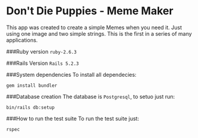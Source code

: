 # Don't Die Puppies - Meme Maker

This app was created to create a simple Memes when you need it. Just using one image and two simple strings.
This is the first in a series of many applications.

###Ruby version
`ruby-2.6.3`

###Rails Version
`Rails 5.2.3`

###System dependencies
To install all dependecies:
```
gem install bundler
```

###Database creation
The database is `Postgresql`, to setuo just run:
```
bin/rails db:setup
```

###How to run the test suite
To run the test suite just:
```
rspec
```
